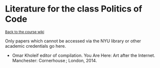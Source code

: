 # Literature for the class Politics of Code
<sup>[Back to the course wiki](https://github.com/jbenno/nyuad_politics_of_code/wiki/01#wordpress)</sup>

Only papers which cannot be accessed via the NYU library or other academic credentials go here.

- Omar Kholeif editor of compilation. You Are Here: Art after the Internet. Manchester: Cornerhouse ; London, 2014.
